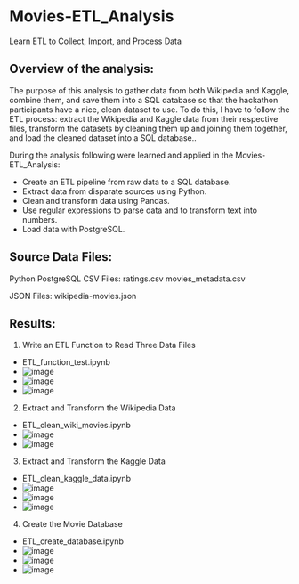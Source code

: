 # Movies-ETL_Analysis
Learn ETL to Collect, Import, and Process Data

## Overview of the analysis:
The purpose of this analysis to gather data from both Wikipedia and Kaggle, combine them, and save them into a SQL database so that the hackathon participants have a nice, clean dataset to use. To do this, I have to follow the ETL process: extract the Wikipedia and Kaggle data from their respective files, transform the datasets by cleaning them up and joining them together, and load the cleaned dataset into a SQL database.. 

 During the analysis following were learned and applied in the Movies-ETL_Analysis:
  * Create an ETL pipeline from raw data to a SQL database.
  * Extract data from disparate sources using Python.
  * Clean and transform data using Pandas.
  * Use regular expressions to parse data and to transform text into numbers.
  * Load data with PostgreSQL.

## Source Data Files:

Python PostgreSQL CSV Files:
ratings.csv
movies_metadata.csv

JSON Files:
wikipedia-movies.json

## Results:

1. Write an ETL Function to Read Three Data Files 
  * ETL_function_test.ipynb
  * ![image](https://user-images.githubusercontent.com/79486450/116017637-3098b800-a60e-11eb-99c6-b860b674d5ea.png)
  * ![image](https://user-images.githubusercontent.com/79486450/116017666-3f7f6a80-a60e-11eb-99e8-77acd47efdb1.png)
  * ![image](https://user-images.githubusercontent.com/79486450/116017679-473f0f00-a60e-11eb-951f-d875fa5b9a13.png)

2. Extract and Transform the Wikipedia Data
  * ETL_clean_wiki_movies.ipynb
  * ![image](https://user-images.githubusercontent.com/79486450/116017753-79e90780-a60e-11eb-9b5e-1f075ef75019.png)
  * ![image](https://user-images.githubusercontent.com/79486450/116017775-8b321400-a60e-11eb-9e3c-50f40f5d3d75.png)

3. Extract and Transform the Kaggle Data
  * ETL_clean_kaggle_data.ipynb
  * ![image](https://user-images.githubusercontent.com/79486450/116017880-c59bb100-a60e-11eb-9207-2a827d265a12.png)
  * ![image](https://user-images.githubusercontent.com/79486450/116017913-d64c2700-a60e-11eb-8509-2ec2d4c0a0d2.png)
  * ![image](https://user-images.githubusercontent.com/79486450/116017940-e82dca00-a60e-11eb-8666-f9c218a557c8.png)

4. Create the Movie Database
  * ETL_create_database.ipynb
  * ![image](https://user-images.githubusercontent.com/79486450/116018362-e57fa480-a60f-11eb-9d4a-0b4b671f40b2.png)
  * ![image](https://user-images.githubusercontent.com/79486450/116019370-0e089e00-a612-11eb-99c5-453eb97fcb53.png)
  * ![image](https://user-images.githubusercontent.com/79486450/116019442-35f80180-a612-11eb-90a2-2fb41950bc4e.png)


